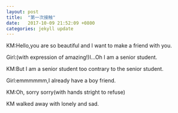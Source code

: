 ```yaml
---
layout: post
title:  "第一次接触"
date:   2017-10-09 21:52:09 +0800
categories: jekyll update
---
```

KM:Hello,you are so beautiful and I want to make a friend with you.

Girl:(with expression of amazing!)I...Oh I am a senior student.

KM:But I am a senior student too contrary to the senior student.

Girl:emmmmmm,I already have a boy friend.

KM:Oh, sorry sorry(with hands stright to refuse)

KM walked away with lonely and sad.
